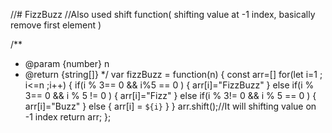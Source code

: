 //# FizzBuzz
//Also used shift function( shifting value at -1 index, basically remove first element )

/**
 * @param {number} n
 * @return {string[]}
 */
var fizzBuzz = function(n) {
    const arr=[]
    for(let i=1 ; i<=n ;i++)
    {
        if(i % 3== 0 && i%5 == 0 )
        {
            arr[i]="FizzBuzz"
        }
        else if(i % 3== 0 && i % 5 != 0 )
        {
            arr[i]="Fizz"
        }
        else if(i % 3!= 0 && i % 5 == 0 )
        {
            arr[i]="Buzz"
        }
        else {
            arr[i] = `${i}`
        }
    }
    arr.shift();//It will shifting value on -1 index
    return arr;
};
